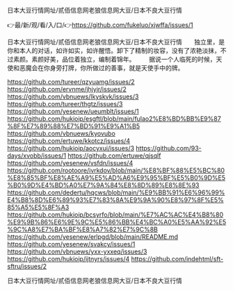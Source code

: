 日本大豆行情网址/贰佰信息网老狼信息网大豆/日本不良大豆行情

👉最/新/观/看/入/口/👉https://github.com/fukeluo/xjwffa/issues/1

日本大豆行情网址/贰佰信息网老狼信息网大豆/日本不良大豆行情　　独立里，是你和本人的对话，如许如实，如许醒悟。卸下了精制的妆容，没有了浓艳淡抹，不过素颜。素颜好美，品位着独立，编制着锦年。
　　据说一个人临死的时候，天使和恶魔会在你身旁打牌，你所做过的善事，就是天使手中的牌。


https://github.com/tureer/qzyuamg/issues/2
https://github.com/ervnme/jhjyir/issues/2
https://github.com/vbnuews/lkyskvk/issues/3
https://github.com/tureer/thgtz/issues/3
https://github.com/yesenew/ueumblt/issues/1
https://github.com/hukioip/esgftl/blob/main/fulao2%E8%BD%BB%E9%87%8F%E7%89%88%E7%BD%91%E9%A1%B5
https://github.com/vbnuews/kyovubo
https://github.com/ertuwe/kkotcz/issues/4
https://github.com/hukioip/aocyxui/issues/3
https://github.com/93-days/xvobb/issues/1
https://github.com/ertuwe/qjsqlf
https://github.com/yesenew/vsfdn/issues/4
https://github.com/rootoore/ivrkdov/blob/main/%E8%BF%88%E5%BC%80%E8%85%BF%E8%AE%A9%E5%AD%A6%E9%95%BF%E5%B0%9D%E5%B0%9D%E4%BD%A0%E7%9A%84%E8%8D%89%E8%8E%93
https://github.com/dedertu/hqcws/blob/main/%E9%BB%91%E6%96%99%E4%B8%8D%E6%89%93%E7%83%8A%E9%9A%90%E8%97%8F%E5%85%A5%E5%8F%A3
https://github.com/hukioip/bcsyrfo/blob/main/%E7%AC%AC%E4%B8%80%E9%9B%86%E6%9E%9C%E5%86%BB%E4%BC%A0%E5%AA%92%E5%9C%A8%E7%BA%BF%E8%A7%82%E7%9C%8B
https://github.com/yesenew/erlpgd/blob/main/README.md
https://github.com/yesenew/svakcy/issues/1
https://github.com/vbnuews/yxx-yxxeq/issues/3
https://github.com/hukioip/ijtnyrs/issues/4
https://github.com/indehtml/sft-sftru/issues/2

日本大豆行情网址/贰佰信息网老狼信息网大豆/日本不良大豆行情

